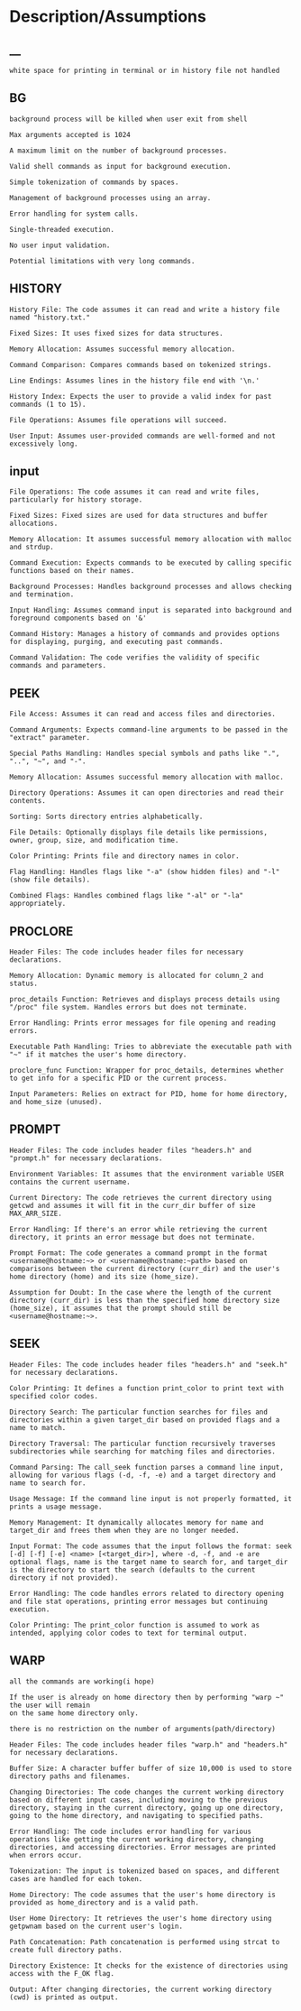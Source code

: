 
# Description/Assumptions

## \_\_

    white space for printing in terminal or in history file not handled

## BG

    background process will be killed when user exit from shell

    Max arguments accepted is 1024

    A maximum limit on the number of background processes.

    Valid shell commands as input for background execution.

    Simple tokenization of commands by spaces.

    Management of background processes using an array.

    Error handling for system calls.

    Single-threaded execution.

    No user input validation.

    Potential limitations with very long commands.

## HISTORY

    History File: The code assumes it can read and write a history file named "history.txt."

    Fixed Sizes: It uses fixed sizes for data structures.

    Memory Allocation: Assumes successful memory allocation.

    Command Comparison: Compares commands based on tokenized strings.

    Line Endings: Assumes lines in the history file end with '\n.'

    History Index: Expects the user to provide a valid index for past commands (1 to 15).

    File Operations: Assumes file operations will succeed.

    User Input: Assumes user-provided commands are well-formed and not excessively long.

## input

    File Operations: The code assumes it can read and write files, particularly for history storage.

    Fixed Sizes: Fixed sizes are used for data structures and buffer allocations.

    Memory Allocation: It assumes successful memory allocation with malloc and strdup.

    Command Execution: Expects commands to be executed by calling specific functions based on their names.

    Background Processes: Handles background processes and allows checking and termination.

    Input Handling: Assumes command input is separated into background and foreground components based on '&'

    Command History: Manages a history of commands and provides options for displaying, purging, and executing past commands.

    Command Validation: The code verifies the validity of specific commands and parameters.

## PEEK

    File Access: Assumes it can read and access files and directories.

    Command Arguments: Expects command-line arguments to be passed in the "extract" parameter.

    Special Paths Handling: Handles special symbols and paths like ".", "..", "~", and "-".

    Memory Allocation: Assumes successful memory allocation with malloc.

    Directory Operations: Assumes it can open directories and read their contents.

    Sorting: Sorts directory entries alphabetically.

    File Details: Optionally displays file details like permissions, owner, group, size, and modification time.

    Color Printing: Prints file and directory names in color.

    Flag Handling: Handles flags like "-a" (show hidden files) and "-l" (show file details).

    Combined Flags: Handles combined flags like "-al" or "-la" appropriately.

## PROCLORE

    Header Files: The code includes header files for necessary declarations.

    Memory Allocation: Dynamic memory is allocated for column_2 and status.

    proc_details Function: Retrieves and displays process details using "/proc" file system. Handles errors but does not terminate.

    Error Handling: Prints error messages for file opening and reading errors.

    Executable Path Handling: Tries to abbreviate the executable path with "~" if it matches the user's home directory.

    proclore_func Function: Wrapper for proc_details, determines whether to get info for a specific PID or the current process.

    Input Parameters: Relies on extract for PID, home for home directory, and home_size (unused).

## PROMPT

    Header Files: The code includes header files "headers.h" and "prompt.h" for necessary declarations.

    Environment Variables: It assumes that the environment variable USER contains the current username.

    Current Directory: The code retrieves the current directory using getcwd and assumes it will fit in the curr_dir buffer of size MAX_ARR_SIZE.

    Error Handling: If there's an error while retrieving the current directory, it prints an error message but does not terminate.

    Prompt Format: The code generates a command prompt in the format <username@hostname:~> or <username@hostname:~path> based on comparisons between the current directory (curr_dir) and the user's home directory (home) and its size (home_size).

    Assumption for Doubt: In the case where the length of the current directory (curr_dir) is less than the specified home directory size (home_size), it assumes that the prompt should still be <username@hostname:~>.

## SEEK

    Header Files: The code includes header files "headers.h" and "seek.h" for necessary declarations.

    Color Printing: It defines a function print_color to print text with specified color codes.

    Directory Search: The particular function searches for files and directories within a given target_dir based on provided flags and a name to match.

    Directory Traversal: The particular function recursively traverses subdirectories while searching for matching files and directories.

    Command Parsing: The call_seek function parses a command line input, allowing for various flags (-d, -f, -e) and a target directory and name to search for.

    Usage Message: If the command line input is not properly formatted, it prints a usage message.

    Memory Management: It dynamically allocates memory for name and target_dir and frees them when they are no longer needed.

    Input Format: The code assumes that the input follows the format: seek [-d] [-f] [-e] <name> [<target_dir>], where -d, -f, and -e are optional flags, name is the target name to search for, and target_dir is the directory to start the search (defaults to the current directory if not provided).

    Error Handling: The code handles errors related to directory opening and file stat operations, printing error messages but continuing execution.

    Color Printing: The print_color function is assumed to work as intended, applying color codes to text for terminal output.

## WARP

    all the commands are working(i hope)

    If the user is already on home directory then by performing "warp ~" the user will remain
    on the same home directory only.

    there is no restriction on the number of arguments(path/directory)
    
    Header Files: The code includes header files "warp.h" and "headers.h" for necessary declarations.

    Buffer Size: A character buffer buffer of size 10,000 is used to store directory paths and filenames.

    Changing Directories: The code changes the current working directory based on different input cases, including moving to the previous directory, staying in the current directory, going up one directory, going to the home directory, and navigating to specified paths.

    Error Handling: The code includes error handling for various operations like getting the current working directory, changing directories, and accessing directories. Error messages are printed when errors occur.

    Tokenization: The input is tokenized based on spaces, and different cases are handled for each token.

    Home Directory: The code assumes that the user's home directory is provided as home_directory and is a valid path.

    User Home Directory: It retrieves the user's home directory using getpwnam based on the current user's login.

    Path Concatenation: Path concatenation is performed using strcat to create full directory paths.

    Directory Existence: It checks for the existence of directories using access with the F_OK flag.

    Output: After changing directories, the current working directory (cwd) is printed as output.
